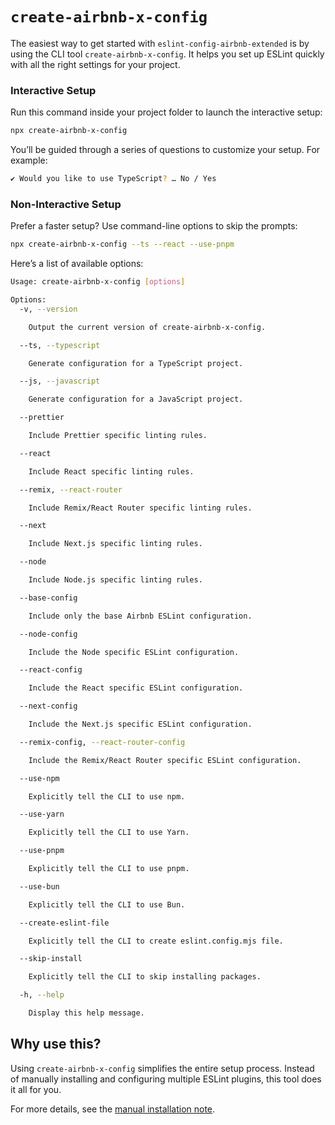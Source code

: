 # `create-airbnb-x-config`

The easiest way to get started with `eslint-config-airbnb-extended` is by using the CLI tool `create-airbnb-x-config`. It helps you set up ESLint quickly with all the right settings for your project.

### Interactive Setup

Run this command inside your project folder to launch the interactive setup:

```bash
npx create-airbnb-x-config
```

You’ll be guided through a series of questions to customize your setup. For example:

```bash
✔ Would you like to use TypeScript? … No / Yes
```

### Non-Interactive Setup

Prefer a faster setup? Use command-line options to skip the prompts:

```bash
npx create-airbnb-x-config --ts --react --use-pnpm
```

Here’s a list of available options:

```bash
Usage: create-airbnb-x-config [options]

Options:
  -v, --version

    Output the current version of create-airbnb-x-config.

  --ts, --typescript

    Generate configuration for a TypeScript project.

  --js, --javascript

    Generate configuration for a JavaScript project.

  --prettier

    Include Prettier specific linting rules.

  --react

    Include React specific linting rules.

  --remix, --react-router

    Include Remix/React Router specific linting rules.

  --next

    Include Next.js specific linting rules.

  --node

    Include Node.js specific linting rules.

  --base-config

    Include only the base Airbnb ESLint configuration.

  --node-config

    Include the Node specific ESLint configuration.

  --react-config

    Include the React specific ESLint configuration.

  --next-config

    Include the Next.js specific ESLint configuration.

  --remix-config, --react-router-config

    Include the Remix/React Router specific ESLint configuration.

  --use-npm

    Explicitly tell the CLI to use npm.

  --use-yarn

    Explicitly tell the CLI to use Yarn.

  --use-pnpm

    Explicitly tell the CLI to use pnpm.

  --use-bun

    Explicitly tell the CLI to use Bun.

  --create-eslint-file

    Explicitly tell the CLI to create eslint.config.mjs file.

  --skip-install

    Explicitly tell the CLI to skip installing packages.

  -h, --help

    Display this help message.
```

## Why use this?

Using `create-airbnb-x-config` simplifies the entire setup process. Instead of manually installing and configuring multiple ESLint plugins, this tool does it all for you.

For more details, see the [manual installation note](https://github.com/NishargShah/eslint-config-airbnb-extended/tree/master/packages/eslint-config-airbnb-extended#manual-installation-not-recommended).
